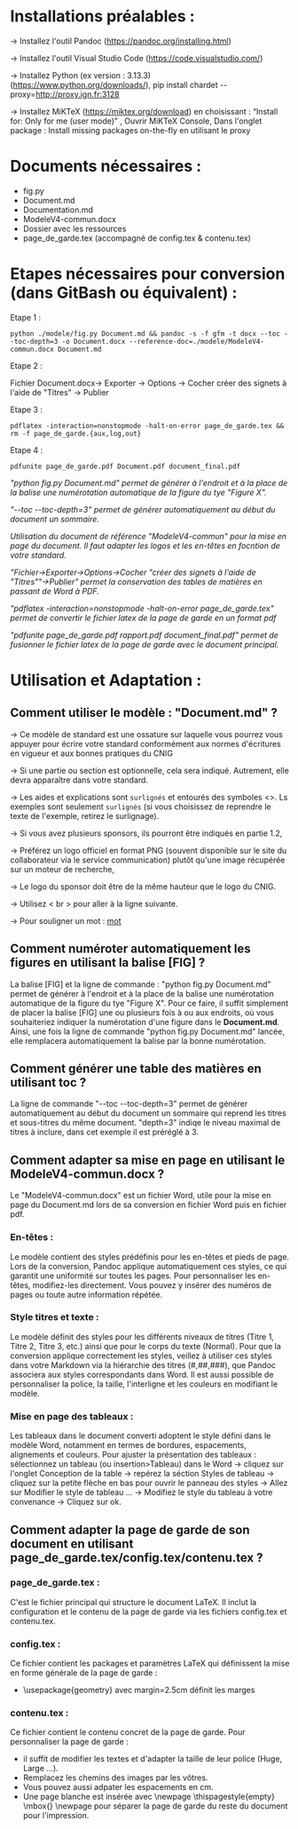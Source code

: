 # Installations préalables :

-> Installez l'outil Pandoc (https://pandoc.org/installing.html)

-> Installez l'outil Visual Studio Code (https://code.visualstudio.com/)

-> Installez Python (ex version : 3.13.3) (https://www.python.org/downloads/),
pip install chardet --proxy=http://proxy.ign.fr:3128

-> Installez MiKTeX (https://miktex.org/download) en choisissant : “Install for: Only for me (user mode)” , 
Ouvrir MiKTeX Console, 
Dans l'onglet package : Install missing packages on-the-fly en utilisant le proxy




# Documents nécessaires :
    
- fig.py
- Document.md
- Documentation.md
- ModeleV4-commun.docx
- Dossier avec les ressources
- page_de_garde.tex (accompagné de config.tex & contenu.tex)



# Etapes nécessaires pour conversion (dans GitBash ou équivalent) :

Etape 1 :
````
python ./modele/fig.py Document.md && pandoc -s -f gfm -t docx --toc --toc-depth=3 -o Document.docx --reference-doc=./modele/ModeleV4-commun.docx Document.md
````
Etape 2 :

Fichier Document.docx-> Exporter -> Options -> Cocher créer des signets à l'aide de "Titres" -> Publier

Etape 3 :
````
pdflatex -interaction=nonstopmode -halt-on-error page_de_garde.tex && rm -f page_de_garde.{aux,log,out}
````
Etape 4 :
````
pdfunite page_de_garde.pdf Document.pdf document_final.pdf
````
 
_"python fig.py Document.md" permet de générer à l'endroit et à la place de la balise une numérotation automatique de la figure du tye "Figure X"._

_"--toc --toc-depth=3" permet de générer automatiquement au début du document un sommaire._ 

_Utilisation du document de référence "ModeleV4-commun" pour la mise en page du document. Il faut adapter les logos et les en-têtes en focntion de votre standard._ 

_"Fichier->Exporter->Options->Cocher "créer des signets à l'aide de "Titres""->Publier" permet la conservation des tables de matières en passant de Word à PDF._

_"pdflatex -interaction=nonstopmode -halt-on-error page_de_garde.tex" permet de convertir le fichier latex de la page de garde en un format pdf_

_"pdfunite page_de_garde.pdf rapport.pdf document_final.pdf" permet de fusionner le fichier latex de la page de garde avec le document principal._



# Utilisation et Adaptation :
## Comment utiliser le modèle : "Document.md" ?

-> Ce modèle de standard est une ossature sur laquelle vous pourrez vous appuyer pour écrire votre standard conformément aux normes d'écritures en vigueur et aux bonnes pratiques du CNIG

-> Si une partie ou section est optionnelle, cela sera indiqué. Autrement, elle devra apparaître dans votre standard.

-> Les aides et explications sont `surlignés` et entourés des symboles <>. Ls exemples sont seulement `surlignés` (si vous choisissez de reprendre le texte de l'exemple, retirez le surlignage).


-> Si vous avez plusieurs sponsors, ils pourront être indiqués en partie 1.2,

-> Préférez un logo officiel en format PNG (souvent disponible sur le site du collaborateur via le service communication) plutôt qu'une image récupérée sur un moteur de recherche,

-> Le logo du sponsor doit être de la même hauteur que le logo du CNIG.


-> Utilisez < br > pour aller à la ligne suivante.

-> Pour souligner un mot : <u>mot</u>


## Comment numéroter automatiquement les figures en utilisant la balise [FIG] ?

La balise [FIG] et la ligne de commande : "python fig.py Document.md" permet de générer à l'endroit et à la place de la balise une numérotation automatique de la figure du tye "Figure X". Pour ce faire, il suffit simplement de placer la balise [FIG] une ou plusieurs fois à ou aux endroits, où vous souhaiteriez indiquer la numérotation d'une figure dans le **Document.md**. Ainsi, une fois la ligne de commande "python fig.py Document.md" lancée, elle remplacera automatiquement la balise par la bonne numérotation.


## Comment générer une table des matières en utilisant toc ?

La ligne de commande "--toc --toc-depth=3" permet de générer automatiquement au début du document un sommaire qui reprend les titres et sous-titres du même document. "depth=3" indiqe le niveau maximal de titres à inclure, dans cet exemple il est préréglé à 3.


## Comment adapter sa mise en page en utilisant le ModeleV4-commun.docx ?

Le "ModeleV4-commun.docx" est un fichier Word, utile pour la mise en page du Document.md lors de sa conversion en fichier Word puis en fichier pdf.

### En-têtes :
Le modèle contient des styles prédéfinis pour les en-têtes et pieds de page. Lors de la conversion, Pandoc applique automatiquement ces styles, ce qui garantit une uniformité sur toutes les pages. Pour personnaliser les en-têtes, modifiez-les directement. Vous pouvez y insérer des numéros de pages ou toute autre information répétée.

### Style titres et texte :
Le modèle définit des styles pour les différents niveaux de titres (Titre 1, Titre 2, Titre 3, etc.) ainsi que pour le corps du texte (Normal). Pour que la conversion applique correctement les styles, veillez à utiliser ces styles dans votre Markdown via la hiérarchie des titres (#,##,###), que Pandoc associera aux styles correspondants dans Word. Il est aussi possible de personnaliser la police, la taille, l'interligne et les couleurs en modifiant le modèle.

### Mise en page des tableaux :
Les tableaux dans le document converti adoptent le style défini dans le modèle Word, notamment en termes de bordures, espacements, alignements et couleurs. Pour ajuster la présentation des tableaux : sélectionnez un tableau (ou insertion>Tableau) dans le Word -> cliquez sur l'onglet Conception de la table -> repérez la séction Styles de tableau -> cliquez sur la petite flèche en bas pour ouvrir le panneau des styles -> Allez sur Modifier le style de tableau ... -> Modifiez le style du tableau à votre convenance -> Cliquez sur ok.


## Comment adapter la page de garde de son document en utilisant page_de_garde.tex/config.tex/contenu.tex ?

### page_de_garde.tex :
C'est le fichier principal qui structure le document LaTeX. Il inclut la configuration et le contenu de la page de garde via les fichiers config.tex et contenu.tex.

### config.tex :
Ce fichier contient les packages et paramètres LaTeX qui définissent la mise en forme générale de la page de garde :
-  \usepackage{geometry} avec margin=2.5cm définit les marges

### contenu.tex :
Ce fichier contient le contenu concret de la page de garde.
Pour personnaliser la page de garde :
- il suffit de modifier les textes et d'adapter la taille de leur police (Huge, Large ...). 
- Remplacez les chemins des images par les vôtres. 
- Vous pouvez aussi adpater les espacements en cm. 
- Une page blanche est insérée avec \newpage \thispagestyle{empty} \mbox{} \newpage pour séparer la page de garde du reste du document pour l'impression.
